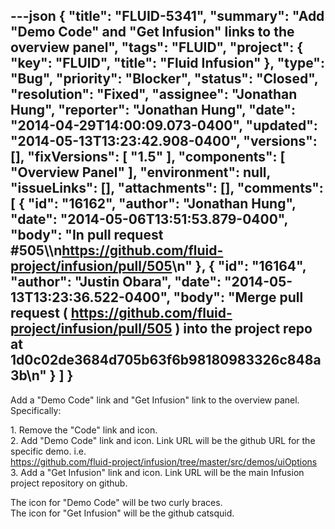 ---json
{
  "title": "FLUID-5341",
  "summary": "Add \"Demo Code\" and \"Get Infusion\" links to the overview panel",
  "tags": "FLUID",
  "project": {
    "key": "FLUID",
    "title": "Fluid Infusion"
  },
  "type": "Bug",
  "priority": "Blocker",
  "status": "Closed",
  "resolution": "Fixed",
  "assignee": "Jonathan Hung",
  "reporter": "Jonathan Hung",
  "date": "2014-04-29T14:00:09.073-0400",
  "updated": "2014-05-13T13:23:42.908-0400",
  "versions": [],
  "fixVersions": [
    "1.5"
  ],
  "components": [
    "Overview Panel"
  ],
  "environment": null,
  "issueLinks": [],
  "attachments": [],
  "comments": [
    {
      "id": "16162",
      "author": "Jonathan Hung",
      "date": "2014-05-06T13:51:53.879-0400",
      "body": "In pull request #505\\\n<https://github.com/fluid-project/infusion/pull/505>\n"
    },
    {
      "id": "16164",
      "author": "Justin Obara",
      "date": "2014-05-13T13:23:36.522-0400",
      "body": "Merge pull request ( <https://github.com/fluid-project/infusion/pull/505> ) into the project repo at 1d0c02de3684d705b63f6b98180983326c848a3b\n"
    }
  ]
}
---
Add a "Demo Code" link and "Get Infusion" link to the overview panel. Specifically:

1\. Remove the "Code" link and icon.\
2\. Add "Demo Code" link and icon. Link URL will be the github URL for the specific demo. i.e.\
<https://github.com/fluid-project/infusion/tree/master/src/demos/uiOptions>\
3\. Add a "Get Infusion" link and icon. Link URL will be the main Infusion project repository on github.

The icon for "Demo Code" will be two curly braces.\
The icon for "Get Infusion" will be the github catsquid.

        